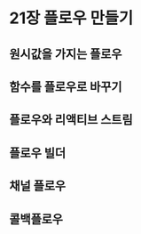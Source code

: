 # 21장 플로우 만들기

## 원시값을 가지는 플로우



## 함수를 플로우로 바꾸기



## 플로우와 리액티브 스트림



## 플로우 빌더



## 채널 플로우





## 콜백플로우

